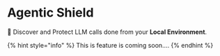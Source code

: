 # Agentic Shield

:rocket: Discover and Protect LLM calls done from your **Local Environment**.


{% hint style="info" %}
This is feature is coming soon....
{% endhint %}
